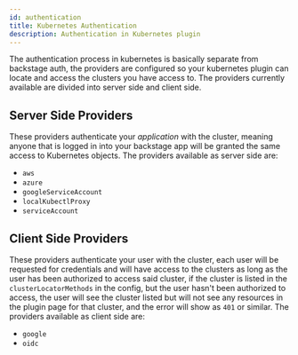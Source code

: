 ```yaml
---
id: authentication
title: Kubernetes Authentication
description: Authentication in Kubernetes plugin
---
```


The authentication process in kubernetes is basically separate from backstage auth, the
providers are configured so your kubernetes plugin can locate and access the clusters you
have access to. The providers currently available are divided into server side and
client side.

## Server Side Providers

These providers authenticate your _application_ with the cluster, meaning anyone that is
logged in into your backstage app will be granted the same access to Kubernetes objects.
The providers available as server side are:

- `aws`
- `azure`
- `googleServiceAccount`
- `localKubectlProxy`
- `serviceAccount`

## Client Side Providers

These providers authenticate your user with the cluster, each user will be requested for
credentials and will have access to the clusters as long as the user has been authorized
to access said cluster, if the cluster is listed in the `clusterLocatorMethods` in the
config, but the user hasn't been authorized to access, the user will see the cluster
listed but will not see any resources in the plugin page for that cluster, and the error
will show as `401` or similar.
The providers available as client side are:

- `google`
- `oidc`
